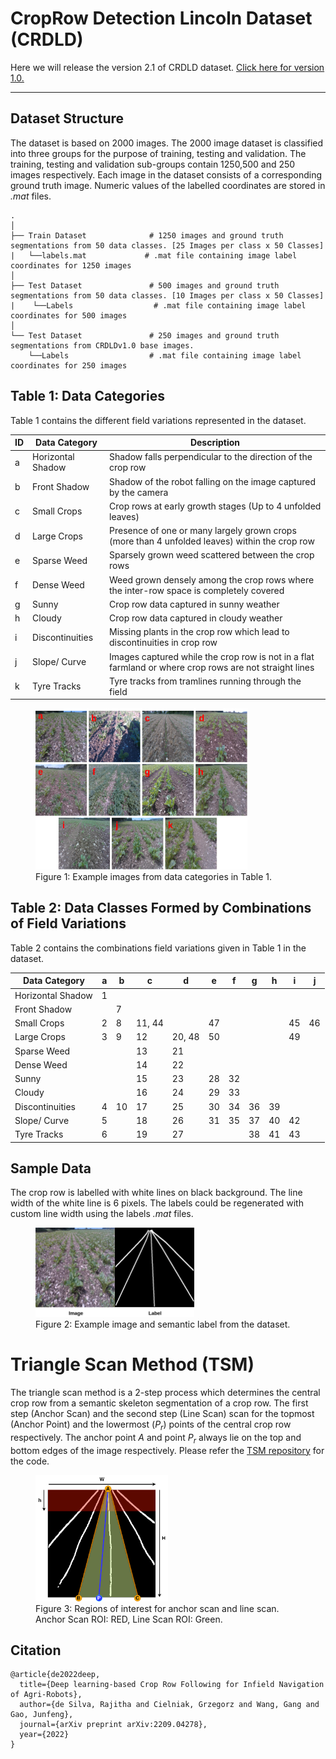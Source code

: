 # CropRow Detection Lincoln Dataset (CRDLD)

Here we will release the version 2.1 of CRDLD dataset. [Click here for version 1.0.](https://github.com/JunfengGaolab/CropRowDetection/tree/CRDLDv1) 

---
## Dataset Structure
The dataset is based on 2000 images. The 2000 image dataset is classified into three groups for the purpose of training, testing and validation. The training, testing and validation sub-groups contain 1250,500 and 250 images respectively. Each image in the dataset consists of a corresponding ground truth image. Numeric values of the labelled coordinates are stored in *.mat* files. 

    .
    │
    ├── Train Dataset              # 1250 images and ground truth segmentations from 50 data classes. [25 Images per class x 50 Classes]
    |   └──labels.mat             # .mat file containing image label coordinates for 1250 images
    │
    ├── Test Dataset               # 500 images and ground truth segmentations from 50 data classes. [10 Images per class x 50 Classes]
    |    └──Labels                  # .mat file containing image label coordinates for 500 images
    │
    └── Test Dataset               # 250 images and ground truth segmentations from CRDLDv1.0 base images.
        └──Labels                  # .mat file containing image label coordinates for 250 images

## Table 1: Data Categories
Table 1 contains the different field variations represented in the dataset.

| **ID** | **Data Category** | **Description** |
|--------|-------------------|-----------------|
| a      | Horizontal Shadow | Shadow falls perpendicular to the direction of the crop row |
| b      | Front Shadow      | Shadow of the robot falling on the image captured by the camera |
| c      | Small Crops       | Crop rows at early growth stages (Up to 4 unfolded leaves) |
| d      | Large Crops       | Presence of one or many largely grown crops (more than 4 unfolded leaves) within the crop row |
| e      | Sparse Weed       | Sparsely grown weed scattered between the crop rows |
| f      | Dense Weed        | Weed grown densely among the crop rows where the inter-row space is completely covered |
| g      | Sunny             | Crop row data captured in sunny weather |
| h      | Cloudy            | Crop row data captured in cloudy weather |
| i      | Discontinuities   | Missing plants in the crop row which lead to discontinuities in crop row |
| j      | Slope/ Curve      | Images captured while the crop row is not in a flat farmland or where crop rows are not straight lines |
| k      | Tyre Tracks       | Tyre tracks from tramlines running through the field |

<figure>
  <img src="metadata/cat.png" alt="Alt Text" width="80%">
  <figcaption>Figure 1: Example images from data categories in Table 1. </figcaption>
</figure>

## Table 2: Data Classes Formed by Combinations of Field Variations
Table 2 contains the combinations field variations given in Table 1 in the dataset.

| Data Category      | a | b | c      | d     | e | f | g | h | i | j |
|--------------------|---|---|--------|-------|---|---|---|---|---|---|
| Horizontal Shadow | 1 |   |        |       |   |   |   |   |   |   |
| Front Shadow      |   | 7 |        |       |   |   |   |   |   |   |
| Small Crops       | 2 | 8 | 11, 44 |       |47 |   |   |   |45 |46 |
| Large Crops       | 3 | 9 | 12     | 20, 48|50 |   |   |   |49 |   |
| Sparse Weed       |   |   | 13     | 21    |   |   |   |   |   |   |
| Dense Weed        |   |   | 14     | 22    |   |   |   |   |   |   |
| Sunny             |   |   | 15     | 23    |28 |32 |   |   |   |   |
| Cloudy            |   |   | 16     | 24    |29 |33 |   |   |   |   |
| Discontinuities   | 4 | 10| 17     | 25    |30 |34 |36 |39 |   |   |
| Slope/ Curve      | 5 |   | 18     | 26    |31 |35 |37 |40 |42 |   |
| Tyre Tracks       | 6 |   | 19     | 27    |   |   |38 |41 |43 |   |


## Sample Data
The crop row is labelled with white lines on black background. The line width of the white line is 6 pixels. The labels could be regenerated with custom line width using the labels *.mat* files.

<figure>
  <img src="metadata/lbl.png" alt="Alt Text" width="60%">
  <figcaption>Figure 2: Example image and semantic label from the dataset. </figcaption>
</figure>

# Triangle Scan Method (TSM)

The triangle scan method is a 2-step process which determines the central crop row from a semantic skeleton segmentation of a crop row. The first step (Anchor Scan) and the second step (Line Scan) scan for the topmost (Anchor Point) and the lowermost ($P_{r}$) points of the central crop row respectively. The anchor point $A$ and point $P_{r}$ always lie on the top and bottom edges of the image respectively. Please refer the [TSM repository](https://github.com/Rajitha159/TSM) for the code.

<figure>
  <img src="metadata/ROIs.png" alt="Alt Text" width="50%">
  <figcaption>Figure 3: Regions of interest for anchor scan and line scan. Anchor Scan ROI: RED, Line Scan ROI: Green. </figcaption>
</figure>

## Citation

```
@article{de2022deep,
  title={Deep learning-based Crop Row Following for Infield Navigation of Agri-Robots},
  author={de Silva, Rajitha and Cielniak, Grzegorz and Wang, Gang and Gao, Junfeng},
  journal={arXiv preprint arXiv:2209.04278},
  year={2022}
}
```
